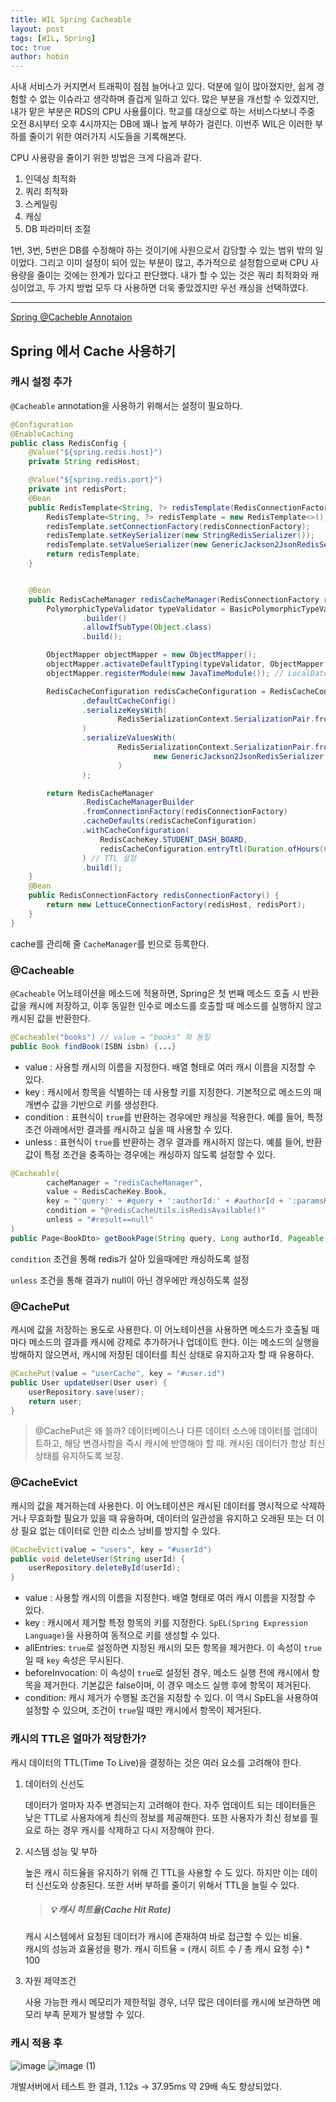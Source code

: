 ```yaml
---
title: WIL Spring Cacheable
layout: post
tags: [WIL, Spring]
toc: true
author: hobin
---
```


사내 서비스가 커지면서 트래픽이 점점 늘어나고 있다. 덕분에 일이 많아졌지만, 쉽게 경험할 수 없는 이슈라고 생각하며 즐겁게 일하고 있다. 많은 부분을 개선할 수 있겠지만, 내가 맡은 부분은 RDS의 CPU 사용률이다. 학교를 대상으로 하는 서비스다보니 주중 오전 8시부터 오후 4시까지는 DB에 꽤나 높게 부하가 걸린다. 이번주 WIL은 이러한 부하를 줄이기 위한 여러가지 시도들을 기록해본다.

CPU 사용량을 줄이기 위한 방법은 크게 다음과 같다.
1. 인덱싱 최적화
2. 쿼리 최적화
3. 스케일링
4. 캐싱
5. DB 파라미터 조절

1번, 3번, 5번은 DB를 수정해야 하는 것이기에 사원으로서 감당할 수 있는 범위 밖의 일이었다. 그리고 이미 설정이 되어 있는 부분이 많고, 추가적으로 설정함으로써 CPU 사용량을 줄이는 것에는 한계가 있다고 판단했다. 내가 할 수 있는 것은 쿼리 최적화와 캐싱이었고, 두 가지 방법 모두 다 사용하면 더욱 좋았겠지만 우선 캐싱을 선택하였다.


---

[Spring @Cacheble Annotaion](https://docs.spring.io/spring-framework/reference/integration/cache/annotations.html)

## Spring 에서 Cache 사용하기

### 캐시 설정 추가
`@Cacheable` annotation을 사용하기 위해서는 설정이 필요하다. 

```java
@Configuration
@EnableCaching
public class RedisConfig {
    @Value("${spring.redis.host}")
    private String redisHost;

    @Value("${spring.redis.port}")
    private int redisPort;
    @Bean
    public RedisTemplate<String, ?> redisTemplate(RedisConnectionFactory redisConnectionFactory) {
        RedisTemplate<String, ?> redisTemplate = new RedisTemplate<>();
        redisTemplate.setConnectionFactory(redisConnectionFactory);
        redisTemplate.setKeySerializer(new StringRedisSerializer());
        redisTemplate.setValueSerializer(new GenericJackson2JsonRedisSerializer());
        return redisTemplate;
    }


    @Bean
    public RedisCacheManager redisCacheManager(RedisConnectionFactory redisConnectionFactory) {
        PolymorphicTypeValidator typeValidator = BasicPolymorphicTypeValidator
                .builder()
                .allowIfSubType(Object.class)
                .build();

        ObjectMapper objectMapper = new ObjectMapper();
        objectMapper.activateDefaultTyping(typeValidator, ObjectMapper.DefaultTyping.NON_FINAL);
        objectMapper.registerModule(new JavaTimeModule()); // LocalDateTime serialize를 하기 위한 모듈 설정

        RedisCacheConfiguration redisCacheConfiguration = RedisCacheConfiguration
                .defaultCacheConfig()
                .serializeKeysWith(
                        RedisSerializationContext.SerializationPair.fromSerializer(new StringRedisSerializer())
                )
                .serializeValuesWith(
                        RedisSerializationContext.SerializationPair.fromSerializer(
                                new GenericJackson2JsonRedisSerializer(objectMapper)
                        )
                );

        return RedisCacheManager
                .RedisCacheManagerBuilder
                .fromConnectionFactory(redisConnectionFactory)
                .cacheDefaults(redisCacheConfiguration)
                .withCacheConfiguration(
                    RedisCacheKey.STUDENT_DASH_BOARD, 
                    redisCacheConfiguration.entryTtl(Duration.ofHours(6L))
                ) // TTL 설정
                .build();
    }
    @Bean
    public RedisConnectionFactory redisConnectionFactory() {
        return new LettuceConnectionFactory(redisHost, redisPort);
    }
}
```

cache를 관리해 줄 `CacheManager`를 빈으로 등록한다.

### @Cacheable
`@Cacheable` 어노테이션을 메소드에 적용하면, Spring은 첫 번째 메소드 호출 시 반환값을 캐시에 저장하고, 이후 동일한 인수로 메소드를 호출할 때 메소드를 실행하지 않고 캐시된 값을 반환한다. 
```java
@Cacheable("books") // value = "books" 와 동일
public Book findBook(ISBN isbn) {...}
```
- value : 사용할 캐시의 이름을 지정한다. 배열 형태로 여러 캐시 이름을 지정할 수 있다.
- key : 캐시에서 항목을 식별하는 데 사용할 키를 지정한다. 기본적으로 메소드의 매개변수 값을 기반으로 키를 생성한다.
- condition : 표현식이 `true`를 반환하는 경우에만 캐싱을 적용한다. 예를 들어, 특정 조건 아래에서만 결과를 캐시하고 싶을 때 사용할 수 있다.
- unless : 표현식이 `true`를 반환하는 경우 결과를 캐시하지 않는다. 예를 들어, 반환값이 특정 조건을 충족하는 경우에는 캐싱하지 않도록 설정할 수 있다.

```java
@Cacheable(
        cacheManager = "redisCacheManager",
        value = RedisCacheKey.Book,
        key = "'query:' + #query + ':authorId:' + #authorId + ':paramsHash:' + T(java.util.Objects).hash(#pageable.pageNumber, #pageable.pageSize, #pageable.sort)",
        condition = "@redisCacheUtils.isRedisAvailable()"
        unless = "#result==null"
)
public Page<BookDto> getBookPage(String query, Long authorId, Pageable pageable) {...}
```

`condition` 조건을 통해 redis가 살아 있을때에만 캐싱하도록 설정

`unless` 조건을 통해 결과가 null이 아닌 경우에만 캐싱하도록 설정


### @CachePut
캐시에 값을 저장하는 용도로 사용한다. 이 어노테이션을 사용하면 메소드가 호출될 때마다 메소드의 결과를 캐시에 강제로 추가하거나 업데이트 한다. 이는 메소드의 실행을 방해하지 않으면서, 캐시에 저장된 데이터를 최신 상태로 유지하고자 할 때 유용하다.
```java
@CachePut(value = "userCache", key = "#user.id")
public User updateUser(User user) {
    userRepository.save(user);
    return user;
}
```
> @CachePut은 왜 쓸까?
데이터베이스나 다른 데이터 소스에 데이터를 업데이트하고, 해당 변경사항을 즉시 캐시에 반영해야 할 때. 
캐시된 데이터가 항상 최신 상태를 유지하도록 보장. 
    

### @CacheEvict
캐시의 값을 제거하는데 사용한다. 이 어노테이션은 캐시된 데이터를 명시적으로 삭제하거나 무효화할 필요가 있을 때 유용하며, 데이터의 일관성을 유지하고 오래된 또는 더 이상 필요 없는 데이터로 인한 리소스 낭비를 방지할 수 있다.
```java
@CacheEvict(value = "users", key = "#userId")
public void deleteUser(String userId) {
    userRepository.deleteById(userId);
}
```
- value : 사용할 캐시의 이름을 지정한다. 배열 형태로 여러 캐시 이름을 지정할 수 있다.
- key : 캐시에서 제거할 특정 항목의 키를 지정한다. `SpEL(Spring Expression Language)`을 사용하여 동적으로 키를 생성할 수 있다.
- allEntries: `true`로 설정하면 지정된 캐시의 모든 항목을 제거한다. 이 속성이 `true`일 때 `key` 속성은 무시된다.
- beforeInvocation: 이 속성이 `true`로 설정된 경우, 메소드 실행 전에 캐시에서 항목을 제거한다. 기본값은 false이며, 이 경우 메소드 실행 후에 항목이 제거된다.
- condition: 캐시 제거가 수행될 조건을 지정할 수 있다. 이 역시 SpEL을 사용하여 설정할 수 있으며, 조건이 `true`일 때만 캐시에서 항목이 제거된다.

### 캐시의 TTL은 얼마가 적당한가?

캐시 데이터의 TTL(Time To Live)을 결정하는 것은 여러 요소를 고려해야 한다. 

1. 데이터의 신선도

    데이터가 얼마자 자주 변경되는지 고려해야 한다. 자주 업데이트 되는 데이터들은 낮은 TTL로 사용자에게 최신의 정보를 제공해한다. 또한 사용자가 최신 정보를 필요로 하는 경우 캐시를 삭제하고 다시 저장해야 한다.
2. 시스템 성능 및 부하

    높은 캐시 히드율을 유지하기 위해 긴 TTL을 사용할 수 도 있다. 하지만 이는 데이터 신선도와 상충된다. 또한 서버 부하를 줄이기 위해서 TTL을 늘릴 수 있다.
    > ##### 💡 캐시 히트율(Cache Hit Rate)
    캐시 시스템에서 요청된 데이터가 캐시에 존재하여 바로 접근할 수 있는 비율.   
    캐시의 성능과 효율성을 평가.
    캐시 히트율 = (캐시 히트 수 / 총 캐시 요청 수) * 100
3. 자원 제약조건

    사용 가능한 캐시 메모리가 제한적일 경우, 너무 많은 데이터를 캐시에 보관하면 메모리 부족 문제가 발생할 수 있다.


### 캐시 적용 후

![image](https://github.com/hobit22/hobit22.github.io/assets/40729223/8b0416d6-52a6-4456-afed-447f3af1ce0c)
![image (1)](https://github.com/hobit22/hobit22.github.io/assets/40729223/a230ddcb-6ecf-4bb1-a626-98de9f725293)

개발서버에서 테스트 한 결과, 1.12s -> 37.95ms 약 29배 속도 향상되었다.